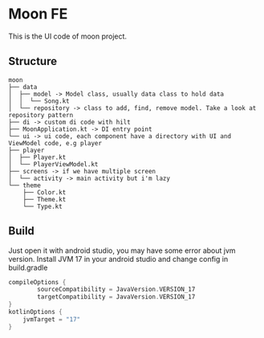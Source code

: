 # Moon FE

This is the UI code of moon project.

## Structure
```
moon
├── data
│  ├── model -> Model class, usually data class to hold data
│  │  └── Song.kt
│  └── repository -> class to add, find, remove model. Take a look at repository pattern
├── di -> custom di code with hilt
├── MoonApplication.kt -> DI entry point
└── ui -> ui code, each component have a directory with UI and ViewModel code, e.g player
├── player
│  ├── Player.kt
│  └── PlayerViewModel.kt
├── screens -> if we have multiple screen
│  └── activity -> main activity but i'm lazy
└── theme 
    ├── Color.kt
    ├── Theme.kt
    └── Type.kt
```
## Build

Just open it with android studio, you may have some error about jvm version. Install JVM 17 in your
android studio and change config in build.gradle
```kotlin
compileOptions {
        sourceCompatibility = JavaVersion.VERSION_17
        targetCompatibility = JavaVersion.VERSION_17
}
kotlinOptions {
    jvmTarget = "17"
}
```
